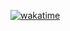 <a href="https://wakatime.com/badge/github/its0Vivek/cohort-assignments"><img src="https://wakatime.com/badge/github/its0Vivek/cohort-assignments.svg" alt="wakatime"></a>
